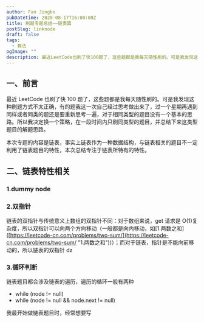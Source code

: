 ```yaml
---
author: Fan Jingbo
pubDatetime: 2020-08-17T16:00:00Z
title: 刷题专题总结——链表篇
postSlug: linknode
draft: false
tags:
  - 算法
ogImage: ""
description: 最近LeetCode也刷了快100题了，这些题都是我每天随性刷的。可是我发现这种刷题方式不太正确，有的题我这一次自己经过思考做出来了，过一个星期再遇到同样或者同类的题还是要重新思考一遍，对于相同类型的题目没有一个基本的思路。所以我决定换一个策略，在一段时间内只刷同类型的题目，并总结下来这类型题目的解题思路。
---
```


## 一、前言

最近 LeetCode 也刷了快 100 题了，这些题都是我每天随性刷的。可是我发现这种刷题方式不太正确，有的题我这一次自己经过思考做出来了，过一个星期再遇到同样或者同类的题还是要重新思考一遍，对于相同类型的题目没有一个基本的思路。所以我决定换一个策略，在一段时间内只刷同类型的题目，并总结下来这类型题目的解题思路。

本次专题的内容是链表，事实上链表作为一种数据结构，与链表相关的题目不一定利用了链表题目的特性，本次总结专注于链表所特有的特性。

## 二、链表特性相关

### 1.dummy node

### 2.双指针

链表的双指针与传统意义上数组的双指针不同：对于数组来说，get 请求是 O(1)复杂度，所以双指针可以向两个方向移动（一般都是向内移动，如\[1.两数之和\]([https://leetcode-cn.com/problems/two-sum/](https://leetcode-cn.com/problems/two-sum/ "1.两数之和"))）；而对于链表，指针是不能向前移动的，所以链表的双指针 dz

### 3.循环判断

链表题目都会涉及链表的遍历，遍历的循环一般有两种

- while (node != null)
- while (node != null && node.next != null)

我最开始做链表题目时，经常想要写
